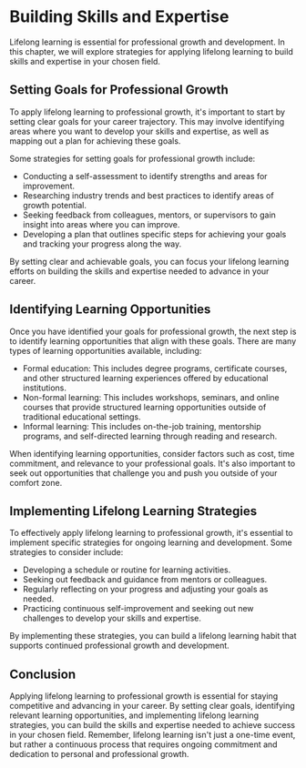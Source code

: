 Building Skills and Expertise
===========================================================================================

Lifelong learning is essential for professional growth and development. In this chapter, we will explore strategies for applying lifelong learning to build skills and expertise in your chosen field.

Setting Goals for Professional Growth
-------------------------------------

To apply lifelong learning to professional growth, it's important to start by setting clear goals for your career trajectory. This may involve identifying areas where you want to develop your skills and expertise, as well as mapping out a plan for achieving these goals.

Some strategies for setting goals for professional growth include:

* Conducting a self-assessment to identify strengths and areas for improvement.
* Researching industry trends and best practices to identify areas of growth potential.
* Seeking feedback from colleagues, mentors, or supervisors to gain insight into areas where you can improve.
* Developing a plan that outlines specific steps for achieving your goals and tracking your progress along the way.

By setting clear and achievable goals, you can focus your lifelong learning efforts on building the skills and expertise needed to advance in your career.

Identifying Learning Opportunities
----------------------------------

Once you have identified your goals for professional growth, the next step is to identify learning opportunities that align with these goals. There are many types of learning opportunities available, including:

* Formal education: This includes degree programs, certificate courses, and other structured learning experiences offered by educational institutions.
* Non-formal learning: This includes workshops, seminars, and online courses that provide structured learning opportunities outside of traditional educational settings.
* Informal learning: This includes on-the-job training, mentorship programs, and self-directed learning through reading and research.

When identifying learning opportunities, consider factors such as cost, time commitment, and relevance to your professional goals. It's also important to seek out opportunities that challenge you and push you outside of your comfort zone.

Implementing Lifelong Learning Strategies
-----------------------------------------

To effectively apply lifelong learning to professional growth, it's essential to implement specific strategies for ongoing learning and development. Some strategies to consider include:

* Developing a schedule or routine for learning activities.
* Seeking out feedback and guidance from mentors or colleagues.
* Regularly reflecting on your progress and adjusting your goals as needed.
* Practicing continuous self-improvement and seeking out new challenges to develop your skills and expertise.

By implementing these strategies, you can build a lifelong learning habit that supports continued professional growth and development.

Conclusion
----------

Applying lifelong learning to professional growth is essential for staying competitive and advancing in your career. By setting clear goals, identifying relevant learning opportunities, and implementing lifelong learning strategies, you can build the skills and expertise needed to achieve success in your chosen field. Remember, lifelong learning isn't just a one-time event, but rather a continuous process that requires ongoing commitment and dedication to personal and professional growth.
